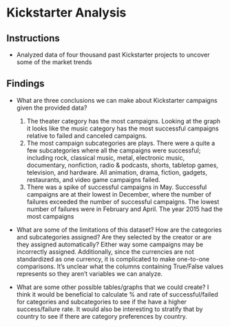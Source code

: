 # Kickstarter Analysis

## Instructions

* Analyzed data of four thousand past Kickstarter projects to uncover some of the market trends

## Findings

* What are three conclusions we can make about Kickstarter campaigns given the provided data?
  1.	The theater category has the most campaigns. Looking at the graph it looks like the music category has the most successful campaigns relative to failed and canceled campaigns.
  2.	The most campaign subcategories are plays. There were a quite a few subcategories where all the campaigns were successful; including rock, classical music, metal, electronic music, documentary, nonfiction, radio & podcasts, shorts, tabletop games, television, and hardware. All animation, drama, fiction, gadgets, restaurants, and video game campaigns failed.
  3.	There was a spike of successful campaigns in May. Successful campaigns are at their lowest in December, where the number of failures exceeded the number of successful campaigns. The lowest number of failures were in February and April. The year 2015 had the most campaigns
  
* What are some of the limitations of this dataset?
How are the categories and subcategories assigned? Are they selected by the creator or are they assigned automatically? Either way some campaigns may be incorrectly assigned. Additionally, since the currencies are not standardized as one currency, it is complicated to make one-to-one comparisons. It’s unclear what the columns containing True/False values represents so they aren’t variables we can analyze.

* What are some other possible tables/graphs that we could create?
I think it would be beneficial to calculate % and rate of successful/failed for categories and subcategories to see if the have a higher success/failure rate. It would also be interesting to stratify that by country to see if there are category preferences by country.
